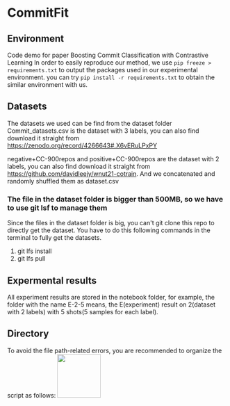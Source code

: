 # CommitFit

## Environment
Code demo for paper Boosting Commit Classification with Contrastive Learning
In order to easily reproduce our method, we use ```pip freeze > requirements.txt``` to output the packages used in our experimental environment.
you can try ```pip install -r requirements.txt``` to obtain the similar environment with us.

## Datasets
The datasets we used can be find from the dataset folder 
Commit_datasets.csv is the dataset with 3 labels, you can also find download it straight from https://zenodo.org/record/4266643#.X6vERuLPxPY

negative+CC-900repos and positive+CC-900repos are the dataset with 2 labels, you can also find download it straight from https://github.com/davidleejy/wnut21-cotrain. And we concatenated and randomly shuffled them as dataset.csv 

### The file in the dataset folder is bigger than 500MB, so we have to use git lsf to manage them
Since the files in the dataset folder is big, you can't git clone this repo to directly get the dataset. You have to do this following commands in the terminal to fully get the datasets.
1. git lfs install
2. git lfs pull

## Expermental results
All experiment results are stored in the notebook folder, for example, the folder with the name E-2-5 means, the E(experiment) result on 2(dataset with 2 labels) with 5 shots(5 samples for each label). 
## Directory
To avoid the file path-related errors, you are recommended to organize the script as follows: <img src="https://github.com/AppleMax1992/CommitFit/assets/77500295/7002f3f1-ba09-42c6-b2ac-b87ad534d39c" width="100" height="100">


